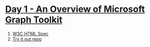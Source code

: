 # [Day 1 - An Overview of Microsoft Graph Toolkit](https://developer.microsoft.com/en-us/graph/blogs/a-lap-around-microsoft-graph-toolkit-in-day-1-an-overview-of-microsoft-graph-toolkit/)

1. [W3C HTML Spec](https://www.webcomponents.org/specs)
2. [Try it out repo](https://github.com/microsoftgraph/mgtLap-TryItOut)
